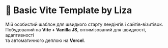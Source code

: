 # 🌿 Basic Vite Template by Liza

Мій особистий шаблон для швидкого старту лендінгів і сайтів-візитівок.  
Побудований на **Vite + Vanilla JS**, оптимізований для швидкості, адаптивності  
та автоматичного деплою на **Vercel**.
